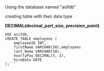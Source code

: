 Using the database named "asifdb"

creating table with their data type

**DECIMAL(decimal_part_size, precision_point)**
```
USE asifdb; 
CREATE TABLE employees (
	employeeID INT,
    firstName VARCHAR(50),employees
    last_Name VARCHAR(50),
    hourlyPay DECIMAL(5, 2),
    hireDate DATE
);```
